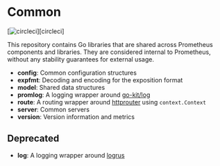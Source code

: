 # Common
[![circleci](https://circleci.com/gh/prometheus/common/tree/master.svg?style=shield)][circleci]

This repository contains Go libraries that are shared across Prometheus
components and libraries. They are considered internal to Prometheus, without
any stability guarantees for external usage.

* **config**: Common configuration structures
* **expfmt**: Decoding and encoding for the exposition format
* **model**: Shared data structures
* **promlog**: A logging wrapper around [go-kit/log](https://github.com/go-kit/kit/tree/master/log)
* **route**: A routing wrapper around [httprouter](https://github.com/julienschmidt/httprouter) using `context.Context`
* **server**: Common servers
* **version**: Version information and metrics

## Deprecated
* **log**: A logging wrapper around [logrus](https://github.com/sirupsen/logrus)
